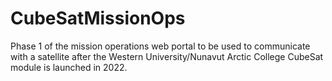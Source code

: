 # CubeSatMissionOps
Phase 1 of the mission operations web portal to be used to communicate with a satellite after the Western University/Nunavut Arctic College CubeSat module is launched in 2022.

